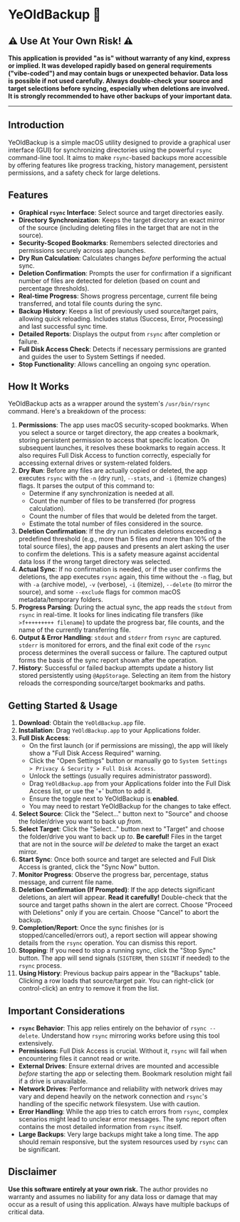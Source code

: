 # YeOldBackup 💾

## ⚠️ Use At Your Own Risk! ⚠️

**This application is provided "as is" without warranty of any kind, express or implied. It was developed rapidly based on general requirements ("vibe-coded") and may contain bugs or unexpected behavior. Data loss is possible if not used carefully. Always double-check your source and target selections before syncing, especially when deletions are involved. It is strongly recommended to have other backups of your important data.**

---

## Introduction

YeOldBackup is a simple macOS utility designed to provide a graphical user interface (GUI) for synchronizing directories using the powerful `rsync` command-line tool. It aims to make `rsync`-based backups more accessible by offering features like progress tracking, history management, persistent permissions, and a safety check for large deletions.

## Features

- **Graphical `rsync` Interface**: Select source and target directories easily.
- **Directory Synchronization**: Keeps the target directory an exact mirror of the source (including deleting files in the target that are not in the source).
- **Security-Scoped Bookmarks**: Remembers selected directories and permissions securely across app launches.
- **Dry Run Calculation**: Calculates changes _before_ performing the actual sync.
- **Deletion Confirmation**: Prompts the user for confirmation if a significant number of files are detected for deletion (based on count and percentage thresholds).
- **Real-time Progress**: Shows progress percentage, current file being transferred, and total file counts during the sync.
- **Backup History**: Keeps a list of previously used source/target pairs, allowing quick reloading. Includes status (Success, Error, Processing) and last successful sync time.
- **Detailed Reports**: Displays the output from `rsync` after completion or failure.
- **Full Disk Access Check**: Detects if necessary permissions are granted and guides the user to System Settings if needed.
- **Stop Functionality**: Allows cancelling an ongoing sync operation.

## How It Works

YeOldBackup acts as a wrapper around the system's `/usr/bin/rsync` command. Here's a breakdown of the process:

1.  **Permissions**: The app uses macOS security-scoped bookmarks. When you select a source or target directory, the app creates a bookmark, storing persistent permission to access that specific location. On subsequent launches, it resolves these bookmarks to regain access. It also requires Full Disk Access to function correctly, especially for accessing external drives or system-related folders.
2.  **Dry Run**: Before any files are actually copied or deleted, the app executes `rsync` with the `-n` (dry run), `--stats`, and `-i` (itemize changes) flags. It parses the output of this command to:
    - Determine if any synchronization is needed at all.
    - Count the number of files to be transferred (for progress calculation).
    - Count the number of files that would be deleted from the target.
    - Estimate the total number of files considered in the source.
3.  **Deletion Confirmation**: If the dry run indicates deletions exceeding a predefined threshold (e.g., more than 5 files _and_ more than 10% of the total source files), the app pauses and presents an alert asking the user to confirm the deletions. This is a safety measure against accidental data loss if the wrong target directory was selected.
4.  **Actual Sync**: If no confirmation is needed, or if the user confirms the deletions, the app executes `rsync` again, this time without the `-n` flag, but with `-a` (archive mode), `-v` (verbose), `-i` (itemize), `--delete` (to mirror the source), and some `--exclude` flags for common macOS metadata/temporary folders.
5.  **Progress Parsing**: During the actual sync, the app reads the `stdout` from `rsync` in real-time. It looks for lines indicating file transfers (like `>f+++++++++ filename`) to update the progress bar, file counts, and the name of the currently transferring file.
6.  **Output & Error Handling**: `stdout` and `stderr` from `rsync` are captured. `stderr` is monitored for errors, and the final exit code of the `rsync` process determines the overall success or failure. The captured output forms the basis of the sync report shown after the operation.
7.  **History**: Successful or failed backup attempts update a history list stored persistently using `@AppStorage`. Selecting an item from the history reloads the corresponding source/target bookmarks and paths.

## Getting Started & Usage

1.  **Download**: Obtain the `YeOldBackup.app` file.
2.  **Installation**: Drag `YeOldBackup.app` to your Applications folder.
3.  **Full Disk Access**:
    - On the first launch (or if permissions are missing), the app will likely show a "Full Disk Access Required" warning.
    - Click the "Open Settings" button or manually go to `System Settings > Privacy & Security > Full Disk Access`.
    - Unlock the settings (usually requires administrator password).
    - Drag `YeOldBackup.app` from your Applications folder into the Full Disk Access list, or use the '+' button to add it.
    - Ensure the toggle next to YeOldBackup is **enabled**.
    - You may need to restart YeOldBackup for the changes to take effect.
4.  **Select Source**: Click the "Select..." button next to "Source" and choose the folder/drive you want to back up _from_.
5.  **Select Target**: Click the "Select..." button next to "Target" and choose the folder/drive you want to back up _to_. **Be careful!** Files in the target that are not in the source _will be deleted_ to make the target an exact mirror.
6.  **Start Sync**: Once both source and target are selected and Full Disk Access is granted, click the "Sync Now" button.
7.  **Monitor Progress**: Observe the progress bar, percentage, status message, and current file name.
8.  **Deletion Confirmation (If Prompted)**: If the app detects significant deletions, an alert will appear. **Read it carefully!** Double-check that the source and target paths shown in the alert are correct. Choose "Proceed with Deletions" only if you are certain. Choose "Cancel" to abort the backup.
9.  **Completion/Report**: Once the sync finishes (or is stopped/cancelled/errors out), a report section will appear showing details from the `rsync` operation. You can dismiss this report.
10. **Stopping**: If you need to stop a running sync, click the "Stop Sync" button. The app will send signals (`SIGTERM`, then `SIGINT` if needed) to the `rsync` process.
11. **Using History**: Previous backup pairs appear in the "Backups" table. Clicking a row loads that source/target pair. You can right-click (or control-click) an entry to remove it from the list.

## Important Considerations

- **`rsync` Behavior**: This app relies entirely on the behavior of `rsync --delete`. Understand how `rsync` mirroring works before using this tool extensively.
- **Permissions**: Full Disk Access is crucial. Without it, `rsync` will fail when encountering files it cannot read or write.
- **External Drives**: Ensure external drives are mounted and accessible _before_ starting the app or selecting them. Bookmark resolution might fail if a drive is unavailable.
- **Network Drives**: Performance and reliability with network drives may vary and depend heavily on the network connection and `rsync`'s handling of the specific network filesystem. Use with caution.
- **Error Handling**: While the app tries to catch errors from `rsync`, complex scenarios might lead to unclear error messages. The sync report often contains the most detailed information from `rsync` itself.
- **Large Backups**: Very large backups might take a long time. The app should remain responsive, but the system resources used by `rsync` can be significant.

## Disclaimer

**Use this software entirely at your own risk.** The author provides no warranty and assumes no liability for any data loss or damage that may occur as a result of using this application. Always have multiple backups of critical data.
